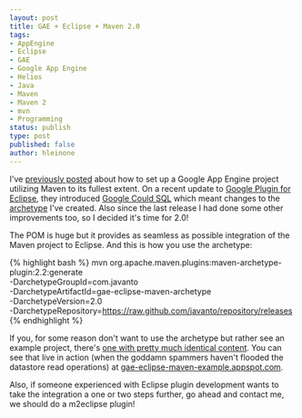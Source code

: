 ```yaml
---
layout: post
title: GAE + Eclipse + Maven 2.0
tags: 
- AppEngine
- Eclipse
- GAE
- Google App Engine
- Helios
- Java
- Maven
- Maven 2
- mvn
- Programming
status: publish
type: post
published: false
author: hleinone
---
```


I've [previously posted](http://javanto.com/blog/2010/07/25/gae-eclipse-maven-update-for-helios) about how to set up a Google App Engine project utilizing Maven to its fullest extent. On a recent update to [Google Plugin for Eclipse](http://code.google.com/eclipse/), they introduced [Google Could SQL](http://code.google.com/apis/sql/) which meant changes to the [archetype](https://github.com/javanto/gae-eclipse-maven-archetype) I've created. Also since the last release I had done some other improvements too, so I decided it's time for 2.0!

The POM is huge but it provides as seamless as possible integration of the Maven project to Eclipse. And this is how you use the archetype:

{% highlight bash %}
mvn org.apache.maven.plugins:maven-archetype-plugin:2.2:generate \
  -DarchetypeGroupId=com.javanto \
  -DarchetypeArtifactId=gae-eclipse-maven-archetype \
  -DarchetypeVersion=2.0 \
  -DarchetypeRepository=https://raw.github.com/javanto/repository/releases
{% endhighlight %}

If you, for some reason don't want to use the archetype but rather see an example project, there's [one with pretty much identical content](https://github.com/javanto/gae-eclipse-maven-example). You can see that live in action (when the goddamn spammers haven't flooded the datastore read operations) at [gae-eclipse-maven-example.appspot.com](http://gae-eclipse-maven-example.appspot.com/).

Also, if someone experienced with Eclipse plugin development wants to take the integration a one or two steps further, go ahead and contact me, we should do a m2eclipse plugin!
